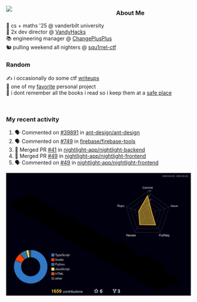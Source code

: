 <!-- 
Hey what are you doing here? 
I admire your curiosity tho
Shoot me an email (zinean00 at gmail dot com)
Let's connect! 
-->

<p float="left">
  <img src='https://imgur.com/nGM66Ev.png' width='300' align="left">
  <p>
    
  <h3>About Me</h3>
  🏫 cs + maths '25 @ vanderbilt university <br>
  🌊 2x dev director @ <a href="https://github.com/vandyhacks">VandyHacks</a> <br>
  📚 engineering manager @ <a href="https://github.com/changeplusplusvandy">ChangePlusPlus<a> <br>
  🐿 pulling weekend all nighters @ <a href="https://github.com/squ1rrel-ctf">squ1rrel-ctf</a> <br>
  
  <h3>Random</h3>
  ✍️ i occasionally do some ctf <a href="https://squ1rrel.dev/author/zineanteoh">writeups</a> <br>
  📱 one of my <a href="https://github.com/zineanteoh/vinkybox-app">favorite</a> personal project<br>
  📖 i dont remember all the books i read so i keep them at a <a href="https://www.goodreads.com/user/show/80901669-zi">safe place</a>
  </p>
  
</p>

<br>
<!-- <i>generated by <a href="https://labs.openai.com/s/0hW1r6PFYo3Zh0a7UoxK2AMp" target="_blank">dall-e 2</a></i> -->

<h3>My recent activity</h3>

<!--START_SECTION:activity-->
1. 🗣 Commented on [#39891](https://github.com/ant-design/ant-design/issues/39891) in [ant-design/ant-design](https://github.com/ant-design/ant-design)
2. 🗣 Commented on [#749](https://github.com/firebase/firebase-tools/issues/749) in [firebase/firebase-tools](https://github.com/firebase/firebase-tools)
3. 🎉 Merged PR [#41](https://github.com/nightlight-app/nightlight-backend/pull/41) in [nightlight-app/nightlight-backend](https://github.com/nightlight-app/nightlight-backend)
4. 🎉 Merged PR [#49](https://github.com/nightlight-app/nightlight-frontend/pull/49) in [nightlight-app/nightlight-frontend](https://github.com/nightlight-app/nightlight-frontend)
5. 🗣 Commented on [#49](https://github.com/nightlight-app/nightlight-frontend/issues/49) in [nightlight-app/nightlight-frontend](https://github.com/nightlight-app/nightlight-frontend)
<!--END_SECTION:activity-->

![](./profile-3d-contrib/profile-night-rainbow.svg)
